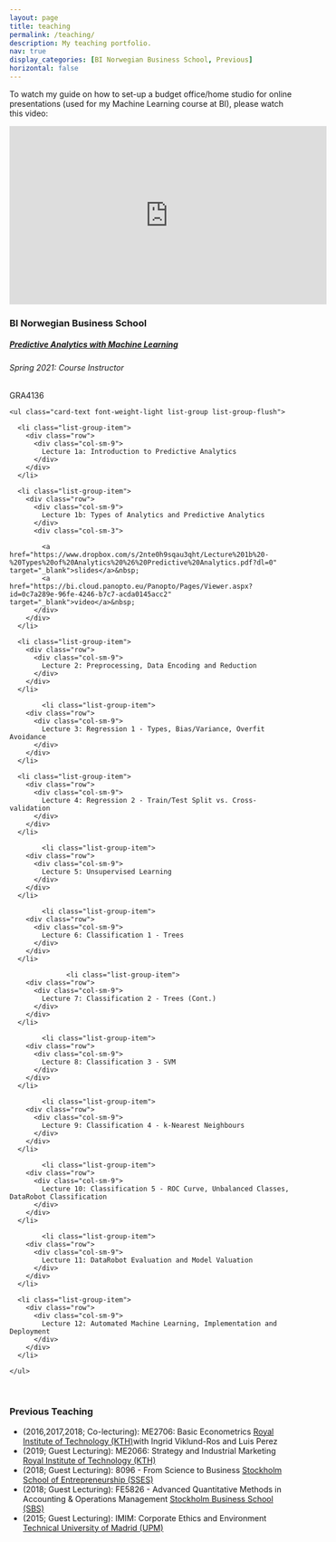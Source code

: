 ```yaml
---
layout: page
title: teaching
permalink: /teaching/
description: My teaching portfolio.
nav: true
display_categories: [BI Norwegian Business School, Previous]
horizontal: false
---
```


To watch my guide on how to set-up a budget office/home studio for online presentations (used for my Machine Learning course at BI), please watch this video:
<iframe width="560" height="315" src="https://www.youtube.com/embed/9hWb2iQRZCk" title="YouTube video player" frameborder="0" allow="accelerometer; autoplay; clipboard-write; encrypted-media; gyroscope; picture-in-picture" allowfullscreen></iframe>

<html>

  <head>
    <meta charset="utf-8">
<meta name="viewport" content="width=device-width, initial-scale=1, shrink-to-fit=no">
<meta http-equiv="X-UA-Compatible" content="IE=edge">

<title>Ed Saiedi | teaching</title>
<meta name="description" content="Assistant Professor @ BI">

<!-- Bootstrap & MDB -->
<link href="https://stackpath.bootstrapcdn.com/bootstrap/4.5.2/css/bootstrap.min.css" rel="stylesheet" integrity="sha512-MoRNloxbStBcD8z3M/2BmnT+rg4IsMxPkXaGh2zD6LGNNFE80W3onsAhRcMAMrSoyWL9xD7Ert0men7vR8LUZg==" crossorigin="anonymous">
<link rel="stylesheet" href="https://cdnjs.cloudflare.com/ajax/libs/mdbootstrap/4.19.1/css/mdb.min.css" integrity="sha512-RO38pBRxYH3SoOprtPTD86JFOclM51/XTIdEPh5j8sj4tp8jmQIx26twG52UaLi//hQldfrh7e51WzP9wuP32Q==" crossorigin="anonymous" />

<!-- Fonts & Icons -->
<link rel="stylesheet" href="https://cdnjs.cloudflare.com/ajax/libs/font-awesome/5.14.0/css/all.min.css"  integrity="sha512-1PKOgIY59xJ8Co8+NE6FZ+LOAZKjy+KY8iq0G4B3CyeY6wYHN3yt9PW0XpSriVlkMXe40PTKnXrLnZ9+fkDaog==" crossorigin="anonymous">
<link rel="stylesheet" href="https://cdnjs.cloudflare.com/ajax/libs/academicons/1.9.0/css/academicons.min.css" integrity="sha512-W4yqoT1+8NLkinBLBZko+dFB2ZbHsYLDdr50VElllRcNt2Q4/GSs6u71UHKxB7S6JEMCp5Ve4xjh3eGQl/HRvg==" crossorigin="anonymous">
<link rel="stylesheet" type="text/css" href="https://fonts.googleapis.com/css?family=Roboto:300,400,500,700|Roboto+Slab:100,300,400,500,700|Material+Icons">

<!-- Styles -->
<link rel="shortcut icon" href="/~mshediva/assets/img/favicon.ico">
<link rel="stylesheet" href="/~mshediva/assets/css/main.css">

<link rel="canonical" href="/~mshediva/teaching/">

<!-- Open Graph -->

<meta property="og:site_name" content="PhD student in Machine Learning @ CMU" />
<meta property="og:type" content="object" />
<meta property="og:title" content="" />
<meta property="og:url" content="https://www.cs.cmu.edu/~mshediva/teaching/" />
<meta property="og:description" content="teaching" />
<meta property="og:image" content="" />

  <article>
    <h3 id="bi-business-school">BI Norwegian Business School</h3>

<div class="card class mt-3">
  <div class="p-3">
    <div class="row">
      <div class="col-sm-10">
        <h5 class="card-title"><a href="https://programmeinfo.bi.no/en/course/GRA-4136/2022-spring" target="_blank">Predictive Analytics with Machine Learning</a></h5>
        <h6 class="card-subtitle font-italic">Spring 2021: Course Instructor</h6>
      </div>
      <div class="col-sm-2 text-sm-right">
        <span class="badge badge-primary">
          GRA4136
        </span>
      </div>
    </div>
    
    <ul class="card-text font-weight-light list-group list-group-flush">
      
      <li class="list-group-item">
        <div class="row">
          <div class="col-sm-9">
            Lecture 1a: Introduction to Predictive Analytics 
          </div>
        </div>
      </li>

      <li class="list-group-item">
        <div class="row">
          <div class="col-sm-9">
            Lecture 1b: Types of Analytics and Predictive Analytics
          </div>
          <div class="col-sm-3">
            
            <a href="https://www.dropbox.com/s/2nte0h9sqau3qht/Lecture%201b%20-%20Types%20of%20Analytics%20%26%20Predictive%20Analytics.pdf?dl=0" target="_blank">slides</a>&nbsp;
            <a href="https://bi.cloud.panopto.eu/Panopto/Pages/Viewer.aspx?id=0c7a289e-96fe-4246-b7c7-acda0145acc2" target="_blank">video</a>&nbsp;
          </div>
        </div>
      </li>
      
      <li class="list-group-item">
        <div class="row">
          <div class="col-sm-9">
            Lecture 2: Preprocessing, Data Encoding and Reduction
          </div>
        </div>
      </li>

            <li class="list-group-item">
        <div class="row">
          <div class="col-sm-9">
            Lecture 3: Regression 1 - Types, Bias/Variance, Overfit Avoidance
          </div>
        </div>
      </li>
      
      <li class="list-group-item">
        <div class="row">
          <div class="col-sm-9">
            Lecture 4: Regression 2 - Train/Test Split vs. Cross-validation
          </div>
        </div>
      </li>

            <li class="list-group-item">
        <div class="row">
          <div class="col-sm-9">
            Lecture 5: Unsupervised Learning
          </div>
        </div>
      </li>

            <li class="list-group-item">
        <div class="row">
          <div class="col-sm-9">
            Lecture 6: Classification 1 - Trees 
          </div>
        </div>
      </li>

                  <li class="list-group-item">
        <div class="row">
          <div class="col-sm-9">
            Lecture 7: Classification 2 - Trees (Cont.)
          </div>
        </div>
      </li>

            <li class="list-group-item">
        <div class="row">
          <div class="col-sm-9">
            Lecture 8: Classification 3 - SVM
          </div>
        </div>
      </li>

            <li class="list-group-item">
        <div class="row">
          <div class="col-sm-9">
            Lecture 9: Classification 4 - k-Nearest Neighbours
          </div>
        </div>
      </li>

            <li class="list-group-item">
        <div class="row">
          <div class="col-sm-9">
            Lecture 10: Classification 5 - ROC Curve, Unbalanced Classes, DataRobot Classification
          </div>
        </div>
      </li>

            <li class="list-group-item">
        <div class="row">
          <div class="col-sm-9">
            Lecture 11: DataRobot Evaluation and Model Valuation
          </div>
        </div>
      </li>

      <li class="list-group-item">
        <div class="row">
          <div class="col-sm-9">
            Lecture 12: Automated Machine Learning, Implementation and Deployment
          </div>
        </div>
      </li>
      
    </ul>
    
  </div>
</div>

<p> <p>
<br>

<h3 id="Prior-teaching">Previous Teaching</h3>

<ul>
  <li>(2016,2017,2018; Co-lecturing): ME2706: Basic Econometrics <a href="https://www.kth.se/student/kurser/kurs/ME2706?l=en" target="\_blank">Royal Institute of Technology (KTH)</a>with Ingrid Viklund-Ros and Luis Perez </li>
  <li>(2019; Guest Lecturing): ME2066: Strategy and Industrial Marketing <a href="https://www.kth.se/student/kurser/kurs/ME2066?l=en" target="\_blank">Royal Institute of Technology (KTH)</a></li>
  <li>(2018; Guest Lecturing): 8096 - From Science to Business <a href="https://pcw.hhs.se/course/8096" target="\_blank">Stockholm School of Entrepreneurship (SSES)</a></li>
  <li>(2018; Guest Lecturing): FE5826 - Advanced Quantitative Methods in Accounting & Operations Management <a href="https://www.su.se/english/search-courses-and-programmes/fe5826-1.493353" target="\_blank">Stockholm Business School (SBS)</a></li>
  <li>(2015; Guest Lecturing): IMIM: Corporate Ethics and Environment <a href="https://www.su.se/english/search-courses-and-programmes/fe5826-1.493353" target="\_blank">Technical University of Madrid (UPM)</a></li>
</ul>

  </article>

</div>


  </body>

  <!-- Load Core and Bootstrap JS -->
<script src="https://code.jquery.com/jquery-3.5.1.slim.min.js" integrity="sha512-/DXTXr6nQodMUiq+IUJYCt2PPOUjrHJ9wFrqpJ3XkgPNOZVfMok7cRw6CSxyCQxXn6ozlESsSh1/sMCTF1rL/g==" crossorigin="anonymous"></script>
<script src="https://cdnjs.cloudflare.com/ajax/libs/popper.js/2.4.4/umd/popper.min.js" integrity="sha512-eUQ9hGdLjBjY3F41CScH3UX+4JDSI9zXeroz7hJ+RteoCaY+GP/LDoM8AO+Pt+DRFw3nXqsjh9Zsts8hnYv8/A==" crossorigin="anonymous"></script>
<script src="https://stackpath.bootstrapcdn.com/bootstrap/4.5.2/js/bootstrap.min.js" integrity="sha512-M5KW3ztuIICmVIhjSqXe01oV2bpe248gOxqmlcYrEzAvws7Pw3z6BK0iGbrwvdrUQUhi3eXgtxp5I8PDo9YfjQ==" crossorigin="anonymous"></script>
<script src="https://cdnjs.cloudflare.com/ajax/libs/mdbootstrap/4.19.1/js/mdb.min.js"  integrity="sha512-Mug9KHKmroQFMLm93zGrjhibM2z2Obg9l6qFG2qKjXEXkMp/VDkI4uju9m4QKPjWSwQ6O2qzZEnJDEeCw0Blcw==" crossorigin="anonymous"></script>

<!-- Load Common JS -->
<script src="/~mshediva/assets/js/common.js"></script>
<script async defer src="https://buttons.github.io/buttons.js"></script>
<script async defer src="https://connect.facebook.net/en_US/sdk.js"></script>

<!-- Code Syntax Highlighting -->
<link rel="stylesheet" href="https://gitcdn.link/repo/jwarby/jekyll-pygments-themes/master/github.css" />


<!-- Load KaTeX -->
<link rel="stylesheet" href="https://cdnjs.cloudflare.com/ajax/libs/KaTeX/0.12.0/katex.min.css" integrity="sha512-h7nl+xz8wgDlNM4NqKEM4F1NkIRS17M9+uJwIGwuo8vGqIl4BhuCKdxjWEINm+xyrUjNCnK5dCrhM0sj+wTIXw==" crossorigin="anonymous" />
<script src="https://cdnjs.cloudflare.com/ajax/libs/KaTeX/0.12.0/katex.min.js" integrity="sha512-/CMIhXiDA3m2c9kzRyd97MTb3MC6OVnx4TElQ7fkkoRghwDf6gi41gaT1PwF270W6+J60uTmwgeRpNpJdRV6sg==" crossorigin="anonymous"></script>
<script src="/~mshediva/assets/js/katex.js"></script>



<!-- Load Mansory & imagesLoaded -->
<script src="https://cdnjs.cloudflare.com/ajax/libs/masonry/4.2.2/masonry.pkgd.min.js" integrity="" crossorigin="anonymous"></script>
<script src="https://unpkg.com/imagesloaded@4/imagesloaded.pkgd.min.js"></script>

<!-- Project Cards Layout -->
<script type="text/javascript">
  // Init Masonry
  var $grid = $('.grid').masonry({
    gutter: 10,
    horizontalOrder: true,
    itemSelector: '.grid-item',
  });
  // layout Masonry after each image loads
  $grid.imagesLoaded().progress( function() {
    $grid.masonry('layout');
  });
</script>


</html>


